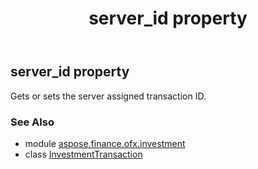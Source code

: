 ﻿---
title: server_id property
second_title: Aspose.Finance for Python via .NET API References
description: 
type: docs
weight: 60
url: /python-net/aspose.finance.ofx.investment/investmenttransaction/server_id/
is_root: false
---

## server_id property


Gets or sets the server assigned transaction ID.

### See Also
* module [aspose.finance.ofx.investment](../../)
* class [InvestmentTransaction](/finance/python-net/aspose.finance.ofx.investment/investmenttransaction)
